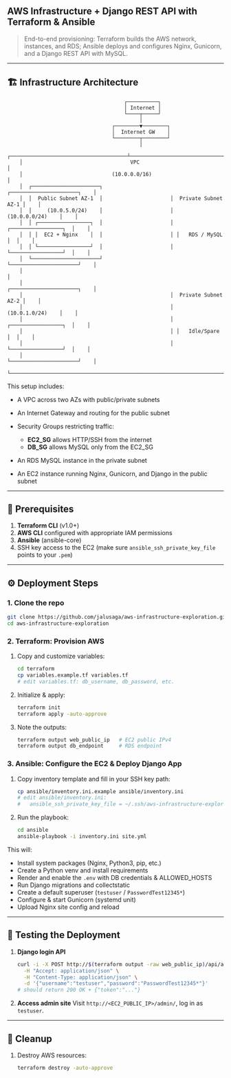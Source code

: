 ## AWS Infrastructure + Django REST API with Terraform & Ansible

> End-to-end provisioning: Terraform builds the AWS network, instances, and RDS; Ansible deploys and configures Nginx, Gunicorn, and a Django REST API with MySQL.

---

## 🏗️ Infrastructure Architecture

```text
                                      ┌──────────┐
                                      │ Internet │
                                      └────┬─────┘
                                           │
                                  ┌────────▼────────┐
                                  │  Internet GW    │
                                  └────────┬────────┘
                                           │
    ┌──────────────────────────────────────┴─────────────────────────────────────┐
    │                                   VPC                                      │
    │                             (10.0.0.0/16)                                  │
    │  ┌──────────────────────┐                      ┌──────────────────────┐    │
    │  │  Public Subnet AZ-1  │                      │  Private Subnet AZ-1 │    │
    │  │     (10.0.5.0/24)    │                      │     (10.0.0.0/24)    │    │
    │  │ ┌─────────────────┐  │                      │ ┌─────────────────┐  │    │
    │  │ │  EC2 + Nginx    │  │                      │ │   RDS / MySQL   │  │    │
    │  │ └─────────────────┘  │                      │ └─────────────────┘  │    │
    │  └──────────────────────┘                      └──────────────────────┘    │
    │                                                                            │
    │                                                ┌──────────────────────┐    │
    │                                                │  Private Subnet AZ-2 │    │
    │                                                │     (10.0.1.0/24)    │    │
    │                                                │ ┌─────────────────┐  │    │
    │                                                │ │   Idle/Spare    │  │    │
    │                                                │ └─────────────────┘  │    │
    │                                                └──────────────────────┘    │
    └────────────────────────────────────────────────────────────────────────────┘
```

This setup includes:

- A VPC across two AZs with public/private subnets
- An Internet Gateway and routing for the public subnet
- Security Groups restricting traffic:

  - **EC2_SG** allows HTTP/SSH from the internet
  - **DB_SG** allows MySQL only from the EC2_SG

- An RDS MySQL instance in the private subnet
- An EC2 instance running Nginx, Gunicorn, and Django in the public subnet

---

## 🔌 Prerequisites

1. **Terraform CLI** (v1.0+)
2. **AWS CLI** configured with appropriate IAM permissions
3. **Ansible** (ansible-core)
4. SSH key access to the EC2 (make sure `ansible_ssh_private_key_file` points to your `.pem`)

---

## ⚙️ Deployment Steps

### 1. Clone the repo

```bash
git clone https://github.com/jalusaga/aws-infrastructure-exploration.git
cd aws-infrastructure-exploration
```

### 2. Terraform: Provision AWS

1. Copy and customize variables:

   ```bash
   cd terraform
   cp variables.example.tf variables.tf
   # edit variables.tf: db_username, db_password, etc.
   ```

2. Initialize & apply:

   ```bash
   terraform init
   terraform apply -auto-approve
   ```

3. Note the outputs:

   ```bash
   terraform output web_public_ip   # EC2 public IPv4
   terraform output db_endpoint     # RDS endpoint
   ```

### 3. Ansible: Configure the EC2 & Deploy Django App

1. Copy inventory template and fill in your SSH key path:

   ```bash
   cp ansible/inventory.ini.example ansible/inventory.ini
   # edit ansible/inventory.ini:
   #   ansible_ssh_private_key_file = ~/.ssh/aws-infrastructure-exploration.pem
   ```

2. Run the playbook:

   ```bash
   cd ansible
   ansible-playbook -i inventory.ini site.yml
   ```

This will:

- Install system packages (Nginx, Python3, pip, etc.)
- Create a Python venv and install requirements
- Render and enable the `.env` with DB credentials & ALLOWED_HOSTS
- Run Django migrations and collectstatic
- Create a default superuser (`testuser` / `PasswordTest12345*`)
- Configure & start Gunicorn (systemd unit)
- Upload Nginx site config and reload

---

## 🚀 Testing the Deployment

1. **Django login API**

   ```bash
   curl -i -X POST http://$(terraform output -raw web_public_ip)/api/auth/login/ \
     -H "Accept: application/json" \
     -H "Content-Type: application/json" \
     -d '{"username":"testuser","password":"PasswordTest12345*"}'
   # should return 200 OK + {"token":"..."}
   ```

2. **Access admin site**
   Visit `http://<EC2_PUBLIC_IP>/admin/`, log in as `testuser`.

---

## 🧹 Cleanup

1. Destroy AWS resources:

   ```bash
   terraform destroy -auto-approve
   ```
